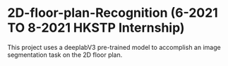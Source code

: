 # 2D-floor-plan-Recognition (6-2021 TO 8-2021 HKSTP Internship)


This project uses a deeplabV3 pre-trained model to accomplish an image segmentation task on the 2D floor plan.

